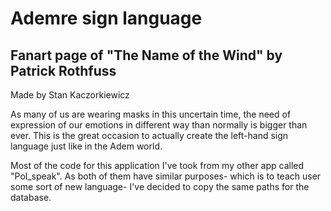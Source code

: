 # Ademre sign language
## Fanart page of "The Name of the Wind" by Patrick Rothfuss
Made by Stan Kaczorkiewicz

As many of us are wearing masks in this uncertain time, the need of expression of our emotions in different way than normally is bigger than ever.
This is the great occasion to actually create the left-hand sign language just like in the Adem world.

Most of the code for this application I've took from my other app called "Pol_speak". As both of them have similar purposes- which is to teach user some sort of new language- I've decided to copy the same paths for the database.